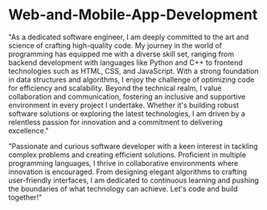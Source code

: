 # Web-and-Mobile-App-Development
"As a dedicated software engineer, I am deeply committed to the art and science of crafting high-quality code. My journey in the world of programming has equipped me with a diverse skill set, ranging from backend development with languages like Python and C++ to frontend technologies such as HTML, CSS, and JavaScript. With a strong foundation in data structures and algorithms, I enjoy the challenge of optimizing code for efficiency and scalability. Beyond the technical realm, I value collaboration and communication, fostering an inclusive and supportive environment in every project I undertake. Whether it's building robust software solutions or exploring the latest technologies, I am driven by a relentless passion for innovation and a commitment to delivering excellence."

"Passionate and curious software developer with a keen interest in tackling complex problems and creating efficient solutions. Proficient in multiple programming languages, I thrive in collaborative environments where innovation is encouraged. From designing elegant algorithms to crafting user-friendly interfaces, I am dedicated to continuous learning and pushing the boundaries of what technology can achieve. Let's code and build together!"
